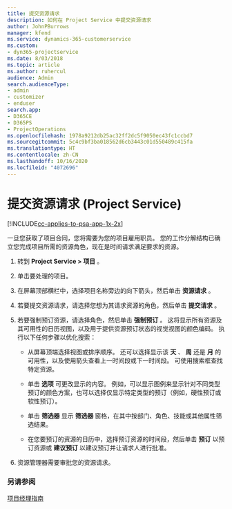 ```yaml
---
title: 提交资源请求
description: 如何在 Project Service 中提交资源请求
author: JohnPBurrows
manager: kfend
ms.service: dynamics-365-customerservice
ms.custom:
- dyn365-projectservice
ms.date: 8/03/2018
ms.topic: article
ms.author: ruhercul
audience: Admin
search.audienceType:
- admin
- customizer
- enduser
search.app:
- D365CE
- D365PS
- ProjectOperations
ms.openlocfilehash: 1978a9212db25ac32ff2dc5f9050ec43fc1ccbd7
ms.sourcegitcommit: 5c4c9bf3ba018562d6cb3443c01d550489c415fa
ms.translationtype: HT
ms.contentlocale: zh-CN
ms.lasthandoff: 10/16/2020
ms.locfileid: "4072696"
---
```

# <a name="submit-resource-requests-project-service"></a>提交资源请求 (Project Service)

[!INCLUDE[cc-applies-to-psa-app-1x-2x](../includes/cc-applies-to-psa-app-1x-2x.md)]

一旦您获取了项目合同，您将需要为您的项目雇用职员。 您的工作分解结构已确立您完成项目所需的资源角色，现在是时间请求满足要求的资源。  
  
1.  转到 **Project Service > 项目** 。  
  
2.  单击要处理的项目。  
  
3.  在屏幕顶部横栏中，选择项目名称旁边的向下箭头，然后单击 **资源请求** 。  
  
4.  若要提交资源请求，请选择您想为其请求资源的角色，然后单击 **提交请求** 。  
  
5.  若要强制预订资源，请选择角色，然后单击 **强制预订** 。 这将显示所有资源及其可用性的日历视图，以及用于提供资源预订状态的视觉视图的颜色编码。 执行以下任何步骤以优化搜索：  
  
    -   从屏幕顶端选择视图或排序顺序。 还可以选择显示该 **天** 、 **周** 还是 **月** 的可用性，以及使用箭头查看上一时间段或下一时间段。 可使用搜索框查找特定资源。  
  
    -   单击 **选项** 可更改显示的内容。 例如，可以显示图例来显示针对不同类型预订的颜色方案，也可以选择仅显示特定类型的预订（例如，硬性预订或软性预订）。  
  
    -   单击 **筛选器** 显示 **筛选器** 窗格，在其中按部门、角色、技能或其他属性筛选结果。  
  
    -   在您要预订的资源的日历中，选择预订资源的时间段，然后单击 **预订** 以预订资源或 **建议预订** 以建议预订并让请求人进行批准。  
  
6.  资源管理器需要审批您的资源请求。  
  
### <a name="see-also"></a>另请参阅  
 [项目经理指南](../psa/project-manager-guide.md)
